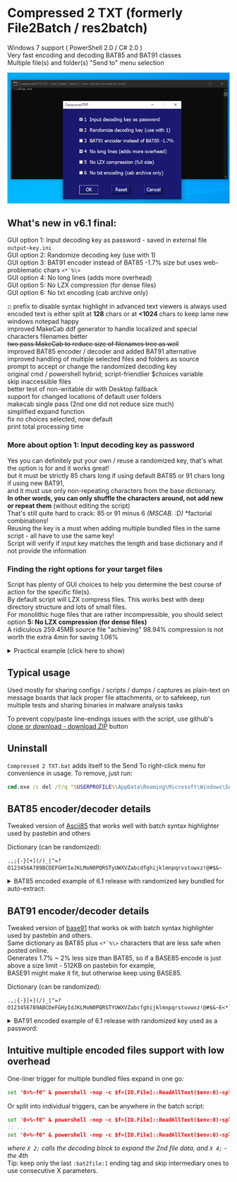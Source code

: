 # Compressed 2 TXT (formerly File2Batch / res2batch)  
Windows 7 support ( PowerShell 2.0 / C# 2.0 )  
Very fast encoding and decoding BAT85 and BAT91 classes  
Multiple file(s) and folder(s) "Send to" menu selection  

![preview](preview.png)

## What's new in v6.1 final:  
GUI option 1: Input decoding key as password - saved in external file `output~key.ini`  
GUI option 2: Randomize decoding key (use with 1)  
GUI option 3: BAT91 encoder instead of BAT85 -1.7% size but uses web-problematic chars ``<*`%\>``  
GUI option 4: No long lines (adds more overhead)  
GUI option 5: No LZX compression (for dense files)  
GUI option 6: No txt encoding (cab archive only)  

__::__ prefix to disable syntax highlight in advanced text viewers is always used  
encoded text is either split at __128__ chars or at __<1024__ chars to keep lame new windows notepad happy  
improved MakeCab ddf generator to handle localized and special characters filenames better  
~~two pass MakeCab to reduce size of filenames tree as well~~  
improved BAT85 encoder / decoder and added BAT91 alternative   
improved handling of multiple selected files and folders as source  
prompt to accept or change the randomized decoding key  
original cmd / powershell hybrid; script-friendlier $choices variable  
skip inaccessible files  
better test of non-writable dir with Desktop fallback  
support for changed locations of default user folders  
makecab single pass (2nd one did not reduce size much)  
simplified expand function  
fix no choices selected, now default  
print total processing time  

### More about option 1: Input decoding key as password  
Yes you can definitely put your own / reuse a randomized key, that's what the option is for and it works great!  
but it must be strictly 85 chars long if using default BAT85 or 91 chars long if using new BAT91,  
and it must use only non-repeating characters from the base dictionary.  
__In other words, you can only shuffle the characters around, not add new or repeat them__ (without editing the script)  
That's still quite hard to crack: 85 or 91 minus 6 _(MSCAB. :D)_ \*factorial combinations!  
Reusing the key is a must when adding multiple bundled files in the same script - all have to use the same key!  
Script will verify if input key matches the length and base dictionary and if not provide the information  

### Finding the right options for your target files  
Script has plenty of GUI choices to help you determine the best course of action for the specific file(s).  
By default script will LZX compress files. This works best with deep directory structure and lots of small files.  
For monolithic huge files that are rather incompressible, you should select option __5: No LZX compression (for dense files)__  
A ridiculous 259.45MB source file "achieving" 98.94% compression is not worth the extra 4min for saving 1.06%  
<details>
  <summary>Practical example (click here to show)</summary>
  
Let's say we want something pointless as encoding a huge boot.wim from a mounted iso:   
Already know it's incompressible so we can save time, directly selecting option __5: No LZX compression (for dense files)__  

but just to confirm it, run with just the option __6: No text encoder (cab archive only)__  
```
F:\sources\boot.wim
cabonly

Cabinet Maker - Lossless Data Compression Tool

272,062,257 bytes in 1 files
Total files:              1
Bytes before:   272,062,257
Bytes after:    269,188,732
After/Before:            98.94% compression
Time:                   278.01 seconds ( 0 hr  4 min 38.01 sec)
Throughput:             955.66 Kb/second
```
_not very compressible 256.78MB, and took almost 5 mins_  

let's see how long it takes after also adding option __5: No LZX compression (for dense files)__  
```
F:\sources\boot.wim
nocompress,cabonly

Cabinet Maker - Lossless Data Compression Tool

272,062,257 bytes in 1 files
Total files:              1
Bytes before:   272,062,257
Bytes after:    272,062,257
After/Before:           100.00% compression
Time:                    36.97 seconds ( 0 hr  0 min 36.97 sec)
Throughput:            7187.11 Kb/second
```
_259.52MB, and took just 37 seconds, so it makes much more sense to encode with option 5_  

let's do the actual text encoding with option __5: No LZX compression__   
```
F:\sources\boot.wim
nolonglines,nocompress

Cabinet Maker - Lossless Data Compression Tool

272,062,257 bytes in 1 files
Total files:              1
Bytes before:   272,062,257
Bytes after:    272,062,257
After/Before:           100.00% compression
Time:                    40.91 seconds ( 0 hr  0 min 40.91 sec)
Throughput:            6494.56 Kb/second

BAT85 encoding C:\Users\z\Desktop\boot.wim~.bat ...
7.8508956 seconds
```
_334.78MB in ~50s. As expected. For such large files is not worth saving 1-2MB for the cost of extra 4mins_  

Large files also benefit greatly from __*not using*__ choice __4: No long lines (more overhead)__  
```
F:\sources\boot.wim
nocompress

Cabinet Maker - Lossless Data Compression Tool

272,062,257 bytes in 1 files
Total files:              1
Bytes before:   272,062,257
Bytes after:    272,062,257
After/Before:           100.00% compression
Time:                    40.75 seconds ( 0 hr  0 min 40.75 sec)
Throughput:            6519.90 Kb/second

BAT85 encoding C:\Users\z\Desktop\boot.wim~.bat ...
7.8476116 seconds
```
_325.68MB. When I say more overhead with No long lines - I mean it._  
_Just unselecting choice 4 you save more than LZX compress, without the extra 4min time (for this file)!_  

How about using choice __3: BAT91 encoder instead of BAT85__  
```
F:\sources\boot.wim
bat91,nocompress

Cabinet Maker - Lossless Data Compression Tool

272,062,257 bytes in 1 files
Total files:              1
Bytes before:   272,062,257
Bytes after:    272,062,257
After/Before:           100.00% compression
Time:                    36.39 seconds ( 0 hr  0 min 36.39 sec)
Throughput:            7300.26 Kb/second

BAT91 encoding C:\Users\z\Desktop\boot.wim~.bat ...
7.6984016 seconds
```
_320.33MB. BAM! The most efficient text encoder using just built-in tools in Windows 7+_
</details>

## Typical usage  
Used mostly for sharing configs / scripts / dumps / captures as plain-text on message boards that lack proper file attachments, or to safekeep, run multiple tests and sharing binaries in malware analysis tasks  

To prevent copy/paste line-endings issues with the script, use github's [clone or download - download ZIP](https://github.com/AveYo/Compressed2TXT/archive/master.zip) button  

## Uninstall  
`Compressed 2 TXT.bat` adds itself to the Send To right-click menu for convenience in usage. To remove, just run:  
```bat
cmd.exe /c del /f/q "%USERPROFILE%\AppData\Roaming\Microsoft\Windows\SendTo\Compressed 2 TXT.bat"  
```
## BAT85 encoder/decoder details  
Tweaked version of [Ascii85](https://en.wikipedia.org/wiki/Ascii85) that works well with batch syntax highlighter used by pastebin and others  

Dictionary (can be randomized):  
```
.,;{-}[+](/)_|^=?O123456A789BCDEFGHYIeJKLMoN0PQRSTyUWXVZabcdfghijklmnpqrvstuwxz!@#$&~
```
<details>
  <summary>BAT85 encoded example of 6.1 release with randomized key bundled for auto-extract:</summary>

```bat
@echo off & color 07 & chcp 65001 >nul
set "0=%~f0" & powershell -nop -c $f=[IO.File]::ReadAllText($env:0)-split':bat2file\:.*';iex($f[1]); X 1
@pause & exit/b

:bat2file: Compressed2TXT v6.1
$k='efNVd3#S0[R6^T_HlpmA8Xz&D=n|7E5OiI@4PW{}1bQjGC?;rw~.F-q)!+Mvct,YkBxy2Kh9oga$s/LuZJ]U('; Add-Type -Ty @'
using System.IO; public class BAT85 {public static void Dec (ref string[] f, int x, string fo, string key) { unchecked {
byte[] b85=new byte[256];long n=0;int p=0,q=0,c=255,z=f[x].Length; while (c>0) b85[c--]=85; while (c<85) b85[key[c]]=(byte)c++;
int[] p85={52200625,614125,7225,85,1}; using (FileStream o=new FileStream(fo,FileMode.Create)) { for (int i=0;i != z;i++) {
c=b85[f[x][i]]; if (c==85) continue; n += c * p85[p++]; if (p==5) {p=0; q=4; while (q > 0) {q--; o.WriteByte((byte)(n>>8*q));}
n=0;}} if (p>0) {for (int i=0;i<5-p;i++) {n += 84 * p85[p+i];} q=4; while (q > p-1) {q--;o.WriteByte((byte)(n>>8*q));} } } }}}
'@; cd -lit (Split-Path $env:0); function X([int]$x=1) {[BAT85]::Dec([ref]$f,$x+1,$x,$k); expand -R $x -F:* .; del $x -force}

:bat2file:[ Compressed 2 TXT_bat
::DoW4QeeeeeYE3Oreeeee_^N!Geeeeee]3P3e||[f$osWonNhwJe||m=?N1d7eeeeeeedz5rRiS|X+XhvPBH|8iw$L7RIp}I_/_zpe&UC[=Gtx6py=K,C|Dkk{rz,liAi|~eR3+w_BY&Mp5?wTqFYb,X@S71&bBUI~9/jmd[-p$|5B_))uiV(&=F!=yK7/D0wSS+e8lWk6c[C[L7z!Yzx!9Qbd$+}eM-gtONCfC9V-kRPb=_Q2W$;de^CVs{5sCCqm^NDTiM68EErm|65vz_;(oqAE?v9Hir[FpQRcO~3Fa4T]z$38IP_N7efIGj8!gYp&C6|y4/p70)SsieR{G,#.quS[.!jkwK4a$HZ[?NpFcg,c&-S}Zw(rGtf3BzwWkS-up3wJBO;@08qrfTwRC1I[=Aw@p5_r~#[XxbiqQC!U}^efIeP5|[-R_WUeAzQFe?RUbN-v2!tsTC@&y}}S^HEFzTyWB,@;dl6Dd0Jw;=#T9@_n5Nr]lL07}4vqKrhP[C0t[]q.e[0nvMzLqtuc.e|@);6w$8wlqoCh&Jm/M_mfJqkEfV#q()9el]/.|_bvxiAyD[PO[8z8B#5X!VkftJBEjG|;{kJS$8N)K-Sf7O,-BU,!ni26&hE)+)gX8w8!-xxY1^1}i5FC.RFHs{8+K1CoNyb1ovZDdY5y)2c)9QUTWo7u}a&!JR3{/k~|7)f{Y12@x)yuui,RTMA[i?k]dL96QrlRr2e+i,SuG=33xVF6k95+}^Wpf+Dq[2[TL{VjGOoBx-4&A72B+6sP6i?+Si(VWWFIqndcbjL~1MgavkI/kdQRZef.I1ZgjeL}?jW0c,~Aa5QgiM2M}l[78!JX]3hAM1Ps$/n3Q)ETB2r2VB&^Yljf.3OK=sk6Mm.k@M7diOaB{=,-kIFx)|B2/e]z!u4/povuH{=+@OMc@PS@uNIDw!k8O|DF{&&u7mM^|cR{I02@XJV01BruU4t8fb8W/Pc!NzBXDo+G/8vs-RCxHOkq{@t5F;xu7uQ$&s
::~hP)egsB?k$w{Mci{j)/}RPn.m51$?3V4mcEHQ]=VWW]!?{[-#$@Dx}-Mp}mqV$d21J9~Bn5&M-)dG5~qZfa5.6hQML/]s/BP;KaoCxO$u93}Iu2.zipnrx?7g&bM^d0yg;FeE/QbAVE6#cDJi;UfA.#f_2qX;[-)@4Hs4)u,KMOTHPG[H$PQKI~^!=Fjk7{O@{@|y#aJ_&3jeoGPYjxB3Pd$cGcR=P$(84t-fCvqz47o6N3Cews63DRGyGUm5om}bHpOC]#v,v}UMvm.Q/L?Li{r|s3m0;5)#Vt]DN-4^aGqil61lWIO^+MoBC+R=?W!UGKhxwg,6#[hed6!S@=57tm9_G!?dG,mPfk;Q]fzp&uREH9b+g)EYeJCUQ7f)Q,gi^4CGTK]P^~sAhDrKl}7.AOs7?GQ-LF{)hm)0g,Rj+89jH;Ui?$D6W}=K3He[yBwB~@TB)jfX6m^!QEpr83BPlVChFoW4w)9w8xGd0on7b&0WzjUEjmYt3epvz$G]&6XQRX1UjUW&b8NqeecQez9P;tPz53&@DgQa!-uW~E7|7im{kHF/F7l,7rK6[,KacTUNHcToWJC+;r6a.{I$Wi|m77/k(wCII8h(6y)7]n1A+pieJZV/GE!b8AM-Glhl)[6QenDpR#@hgG^[AT/ltA?aW}-o.-f02=iv#E^z{t2D~1kDbc,CH6C2YP_oGML$shb[s!0i_]yVnlBIuh!)n-K.8FsMlF{tGQG(tRAo(odw^Ytb5wsahW.9E8gnVoqD)=k8MXhKcpldFs9B$V^p6pbD13kM#7eB~$WTVO+R?_+[CKiB|3}aUA=PlEYLa$nh/iFFSw3[mgnC[N.R~Kj$o3p(168&/ez,#,sP~GOQ9UIrkWRJiA)vL.#Xa!hwp0C^?i.S!$hh}d-T.X67_(zQB}@oHIp_mv{QMxn-1q9|?J+w2|nBOx-~Wjhq0{nZlJHngdXM|?JfHr3?6In;1ZFGVS5T$v_}=.+bC|[@Z|yT/X){k@qZg^1ZAaB4.
::$T0qS@6YCr=!dz7A2#;dW5m19}&afhBp/AfcS~}|5.=F$TWnSJg{[S)-]!V!sLG.@1m9?6&Z,8l{zof)3{YfmX~2]1HNr|LpMR/L5O?N&V|nj-d5&A0ZSMQ&Fa3}n7u0|7s~#JSBlirAx8~raB@)!nLmJ,Kgzo#O=J.GA)FEL5fpLurCaSW68wgyW};p]M}xC9Jp#[L2|B${^zh{==?=TEc{0O|$EPj#$9XLkVR|A21WoeS@qQtQ^;D]ml,H]}60XVuY@ld~;uyySzpUm!NfmH3G)eXKQH&0UXEJ){0Rw#]W6OZ0Hs$YBe7;QC0m/8v#_]DJ(f6iiOyr,|Zsy8OrrbHfjDJD#.G~$&FO/L~v)FB1XHL0]/[5Q8JNw7lY=}U+IY~n0iRLmRT|/N.v!dHgH,1={(VLqU$Ng0GG[sj[PKjT{D}UeCugfgA3gBse5$+M7mc_$.jQ{+ptVef~DDG{D.-fxnNeO)#?6!oqFGT0wso&Ke$cJL2-9Mg60x;|!N5$JtowC+HqCDct+jPUN+WJA+lqnI9Vxd)+,{~=J=sJ[_cDz/{H#20Z+MSTjq0sbcCi@mH9;d!8+)u7OQyvbyJEyf9IB(Pihpu!1Wo-To)/o5V!/Y9Q;4k}#wbkP}{0kKq#6dL+?hIy.[WXKxogi[HhGd9O-pC|@AY(7.;aDLcl4Uwald|_z+2QSR9EH#V0c6hqwV/,)9}QnqD}vD)5Q(OYc2UA36uZ}X!||cS&sDYb6pl1+P7U5B5XIYR0y#l~8w}I!Do4Y/I2HP|4@O+6{YZlIU;j/1(ZsJ29XH3uHY9c./t#4mwS7xT1?U!nh-mnXAJZiueKaTd-~Y16eDj+h[a/7wX!^X}baBFd|$V3KL]^orXITdA6cR,Wim4tDM)z!UvTdd(c{+}={c?82/6XTP#}f;[jF1+cu$=s#J?{zUwOYlesgrbY4pbs0^t^TFi4lPV}m3).LT]!l/q+KLH9WG(zD$8K0@)Lh()N)1nA2Ob|1RKY)M{h&H=jm&^
::^Jm$gNx,gNayZnYp@Ec&l}2L}V2WvFbLX.}J3o}++|_B&)#ET~VlDL9TajuPO.U!fGQ#X/)]ACv?Nh3GHy}wwKWH8,gH_c9!Ba{TWPgZeDT7l9;JIkz_B2/oi,=58s1lBxVKDYW2Mb-SpF^pkB(wi;oh]]o{U;ry?I;khIP@[-B+xUq0SvZ.Q,MXj^i3W=Ee(4qW9?$SjRL^a6RzDf}u6yJjk;IeBa[eVW6HHTM8T^UHkHwUe&er#qTKYnB2MB@qd_rk-a~[XCpHr5VbAgV^fH?dW(owFt.kVtO}emeF$;uh-,$l^RW)YblC,gOld-F(S7N_H4_$DQ.1!NF4vI]}[IE=V,vG^QVWoEN8)kgI!/T5YlT&a]bZ91|),UIPPT|/ntRizL,(~dTcJuuwGT~fD1DhLXTw6$g~2pHORy(x-OVNAvR7Vcg6|T7u?!4yx&b{36_6_LM0kfP,kEm-1QgS9?EIqzNBJo]t0YbF{b7u|EuOeDCgJ&[Rkxo6Sp0Dr1lTgbCCur0RNe8LC;Hwh5slv3$lk!fnPRFdDZ~NeY;b@_DdyS+_?-w1sJ7,pY@A0pb!+)XHmvsGFKg-I+~f(aHdns,^iag7a7O9#)bTOX~2]D]Ih]s~erJ2I5m$~8ml6Sy!c)o7-EI1[p.evIikpI9^sfsQ3p2PZAFZf$mM@DFe?-2HRjPS0cgB!+w8T3z$tV]poDz02JYhMT]e}lxvFdvcsB3OD!_3Y}=1ola4Nz-O8WL1;rubBP4b2LLfzavhRwXqw]$gb;~,+fbIHRy3WC~pLyK5c5cu;3B{Bd[JS[;{=Z$!.L1R6=q,m.,#-/!(o&dX1(]Ylh?}9OUMlSLSkCG;&EgpR)$lKOjxg6[w@|w6Gv|k2QQE;FfDBtis9!d@g5Pzx^g&WVwMTW.tVQ#swFMZ|o#z}442pw^Q_[m+-}uuVvwm,3jTQ|/x]=tmJlTZGiSBQr29g/|NK~.j!Pg@$=ndDgL06GSj14N3eJF,UxZKO0xK^AmaoX19RZ&
::J=B|XLqg-F~v_=UX{(&7Q9BP,jYytD_)tvvn4o)]y(Z]P3(Kc|P6TZO3q_0)2ZaG$FA3p]I],~dyHonL3fC[Xttcvub1j2#NONg0FTQCXTNzx[$rQ!IO$~+&2]v?w?7}/]s-~g-bep||+#k,2O0;~wO,#F^3htB(kkrm]l&M9kfv9nOipi]+CmMsfwJf[^4f{bep!PZ}fWYCL-r}z.fmHSP|YdGK0n^;j!fxcgE1z}lCp[y!91,BYIpYdiEoH$,-Exk@b9qKXmoGQ|kk07aAe7(ycO@fBFo0yeQBaWs{1V6VaYb+oq1,YAO{|{rG87=dYicP25|OGI)qeet.+T[ch]RYanT3S00fL}vjGGbn1,YkSqQ[w;Qy@Gm0ZQgZ[KkIy?kKc,}$)4sp@,pGXg,hLXqAuDq]uhRn!&]$]ep0&rVwm;WnUx9XK!/2i@au5aVOMmVMP1ADL!^}85{LAk^kD{=Nh9c/lm&{VH[$XX55h@0JL._mI7Lg?n=EzQ_Wy-W~&hBZJ.@yNQ1]@FGfLS/aHXFvbX77lF]lX3dUF90b[7bx.EX~BCE=Rew(Kk&JwqjBZVUot?2bHBTIKnqjW~C8Y]/da2^]E-#o@B@Ww]s|b0x&,ZZmUNq2eJbE1Q!i;7?$pbz[$Hp$04_ddz&[alR$Tzs.v,OOZKlQ!J7~t[-APE~@!$Wo&bNCOL^F(^nBCba3w]&Q2!uAj[i.QuM7gl2Q{vr5n|~R5D&NSa0@omY_mn.1p6=6;;6[NVo02pZPCKVOZqHHMkm46R|0iBLB==iaN8h?@pWeVnU#w/$p/dBkS^[y)XPOu#r.$65qNLV2^Cm9?EMbwJ~6ibWYLdo[(pEbWbtbS/XbK$}+9^K[Y3,PZe#kxwjd1p$4Fow2Fy/vEJ5td|a8vpD84C^7iQ,G;#zP?~,YH97jv|qa-HfHozeA[^3Y;efhf&!tj.V($MXuDXm1Kl2_uz,v;@!#yng&(]Q4OL^x{+}_)q4qAFD0G7D6YeAqPzOY+&x{iU[
::dzi?ianXw4=H9cl,vY}y8byX~TcW#38YEk8z|a7c3VHQ[8#_SdHNE#eI159?kcm{|oomwm;$lH-~6-oC1o8P#f,520O/fm,WjQ;5qkDUcojU(HDyu|azncn2RLnvz~IRTN,/O1XVZz+h_T?}cso+AkSJ_Dbkdm.kXA-;O)Ek+t?hX|g.xtUpfe0a5szT(m,qi{~RZ5Y22ATEyocd[odEPvPH|kBX6adS|l@r~SEWX{z4a3/r,|2bLbOgoK;rH).WT-]G;?]OH&AIXeZJ.aSJ4,)Ip(u2,B6wdzQV6{/|ZrB806[8G_Ot!O7=iOPz+|0X7e1p{Xl2LQ)GgVh1#nZZGW/.&mH,QhP2UyYw}Gak$Da,Asj~on~o=g^r+-3C75unx1b1I_ziF&QwvS^Y3z/?pfc7-GGk~eE^!JLil/_l)&k9XZAKBmj2U-W;c{zHmq+x]IzWb@ULMIT&yjYp9Yuo(3Ymi0oRuykKjY.]UL9M_+XZ_[ID)kLd=[n}kD^(6_5M$#Q;^O3u;;P;lNr[QrHYvP/}Td,T-f]G|kQ5RjY}Yz[2X|YUSf{1Y_yd4lYg3]zwEmZx?|YE6V1w.FO_j;F@U_^no_?ukI29qMPk1Ar|^A=UL5c44xj!=?FV[wCMr~Cr@~8wJ&-TbzC$Z1-I6NsN=8RUylK+k7,.DLEghEf-fOuTh,!N^,BI{g75f}Xa#,L=kOP_)5Z{Z@Lhiy/NM_3dLo)z3_Zeye{bW3[$W}G]-&vG_&VDuoO.yw2?e/roA~y!3/aB37)NX[X1bLE,Vb=WTK!toOZIpOo4XWZw.B0UN~2[~y4{Uek=w?P1XF!;FTLFF@6&H;1Ya~2Q2ElZ1g7[hAg$3NnHw@{rYNDzOs1McbGf|1#qJ0qC@Ya#CFMf}(AJm4^op8@(FT];q}xmR;(ZgEXu4jwTy~sPhe8/#-s7,}WBQq(MavrZ7C9-L^k1z.0ek~l2^1+!5H#=uhA9JjM#M.YwDL4i$bXTyd;-w&5mDVv#^v^.OjR69O4
::6CunH$X00!r/3#l.5}aTJ?V)rk,bT]|jT2)[-yrOJKB@fTz[o5ff|0tHp;l]DscK[ukx)?8UzKT~uF9LyV1TcD7H_,C,]iv{7G#uPqm,hNOXbBe9;f;1IadUn|(6aC}RA=_OrT1/OYz$g11.60M)_f~EHN8/!mJ6d{Gky5?#.RK(7j?I,})7lK33L^)fFj|kQiqGkuujCsJ[Et8;#{X{N-WZc8s.^?+JXApf!t[/uBXmy37E+uzwUqGB~k81{7fkj[LKhu=PCAQ$Nc0pGH1)r;xP|DfcjsSYPpC~Tsvo1/d#4F~@MK!6Y99^40QA3R+UQD1PNpZ4u30=rwz?f^HwVUt-HlZ@F#joF@pCg/TRT@_icXGn6l8EdLkjVZHeP!mngrUKqY;ifF&DtUTq=T7E!~_]?@WMuS6gwZqLe[yF($,#_;Aw&6JM7qGeYa7Fj~[FY@JC&)w+8sUHpGo}z02GT8q,rVRsuqOhclKeLhNsf/QmUk6L)m(m~H1j14P0F|w-=,quQefg1qzx6a1_r$$BZSL&enFhdLz+4wCSUL+9|I66Ao$n0N,~P11@wlrQ^sVVi}npAGKmz6HB@J?Iv=s=L|hvLRr,~&51}kBg_lu?oG&h-7RU$,N7(7[0/5ETQH~LS2?o(0&&$V~FH4vQ8h$IEH!]-H9tTKgflAnZ$fKPpH|9j1y7P=xr$akDgy=3}b/!6;Wd|n7}+ga@voR4av995/Pue9aJ-Tm#CzPsc2PpmJ8d6P_)8!lQN[2V0~e?7u.R/Lk;,?b8T4tk)~D{7AIFYmmT=#(rdZ7}}pB3WJU.[B{RElVTNYl;gwL1G#_G]0rMqsp@-nAa@uT6fY@1UH0k#Uarik3ro?WgT83Yy3Ia6{c=c
:bat2file:]
```
</details>

## BAT91 encoder/decoder details  
Tweaked version of [base91](http://base91.sourceforge.net) that works ok with batch syntax highlighter used by pastebin and others.  
Same dictionary as BAT85 plus ``<*`%\>`` characters that are less safe when posted online.  
Generates 1.7% ~ 2% less size than BAT85, so if a BASE85 encode is just above a size limit - 512KB on pastebin for example,  
BASE91 might make it fit, but otherwise keep using BASE85.  

Dictionary (can be randomized):  
```
.,;{-}[+](/)_|^=?O123456789ABCDeFGHyIdJKLMoN0PQRSTYUWXVZabcfghijklmnpqrstuvwxz!@#$&~E<*`%\>
```
<details>
  <summary>BAT91 encoded example of 6.1 release with randomized key used as a password:</summary>

```bat
@echo off & color 07 & chcp 65001 >nul
set "0=%~f0" & powershell -nop -c $f=[IO.File]::ReadAllText($env:0)-split':bat2file\:.*';iex($f[1]); X 1
@pause & exit/b

:bat2file: Compressed2TXT v6.1
$b='Microsoft.VisualBasic';Add-Type -As $b;$k=iex "[$b.Interaction]::InputBox('Key',91)";if($k.Length-ne91){exit}Add-Type -Ty @'
using System.IO; public class BAT91 {public static void Dec (ref string[] f, int x, string fo, string key) { unchecked {
byte[] b91=new byte[256]; int n=0,c=255,v=91,q=0,z=f[x].Length; while (c>0) b91[c--]=91; while(c<91) b91[key[c]]=(byte)c++;
using (FileStream o=new FileStream(fo,FileMode.Create)) { for (int i=0; i != z; i++) { c=b91[ f[x][i] ]; if (c == 91) continue;
if (v == 91) {v = c;} else {v += c * 91; q |= v << n; if ((v & 8191) > 88) {n += 13;} else {n += 14;} v = 91;
do {o.WriteByte((byte)q); q >>= 8; n -= 8;} while (n>7);} } if (v != 91) o.WriteByte((byte)(q | v << n)); } }}}
'@; cd -lit (Split-Path $env:0); function X([int]$x=1) {[BAT91]::Dec([ref]$f,$x+1,$x,$k); expand -R $x -F:* .; del $x -force}

:bat2file:[ Compressed 2 TXT_bat
::gSuP2(((q{<z((((((kc((((((((}bE(I(((G&0Y((tf((yGDe-z[hG(((((((((g,6.LYj@m#DJRN#^R-5Gyn%<7q$xWs)b8_?YGz?%BrfEI(|J.Y)iG(dj|xJY((bc8Rok$1>/3`$tRWD008[gw[b@/fKl-i|2=!w#t?g.]K>,3gGZ9M,.((TpuR[(q{<lZ`S5opZdY<q5nd.sd1hG|G7?_9(E~x(_(~)=#f_<,y#E<?$auA(eRs&&*#xhz\[G~!t>,c^tbE8c_BOVGsr%>6azBCfVDTY?!S,uxCqbAF((F(<p254C3{C$$;+vP65;3c5;PY{x,Y7{@^mna&*u#OG|72Pp_k1;x<LmHH{X)}UikxU>7NWa!e1.)s/0xshbG>d3!MY)]XSg_SI[8H?punA`-`Nt2q<)xc<x6<6f8.eD8G!3Zqb|f?(??s[2ScBXFVR]6-!6YLPzOZ3A_&}`*t^..21t+[ao4IX+bmZEwk?k!e)0.I{3$pj>Sd!8m,@W.<_XvA((6)R[N>}JP-hF@XIfI-7gnwf)4sW34pxo;BV,Dw(+m]r,}yZe3)d\<CEi(@BOx-)>k{7i$lnRf*Z-@FnJ6zDJ>yKVIT.X.T^\VaHUx&xkY.9C2Ky-uG7;,nS7-jX\InJjnNyWmxp>\?E)4cGARV+}@+HY4{,=[yW4KN=q7u]]8SEmNp@-|N%.7OjoQ=H}w*o0hA5az$pBWc]A(`!a#V20@95`};`F)a9FgBIkdz\jU=M6dH5#.E6F1!z$|fFn8<Rf{4vGF/V4+@4%<#]nXy%HeL__aP#tacFc9}DICsWO&B@aMRH}[;*J7{s(mG8^eE2O=rV+kpsAa0$wl^Z/[x.l=6|zhe>y0?8H-C~v.]Ea,#LsdgAc\xG^h|T_XE~<f}8#jZm$h6DHC;JEmS6d_=_iXQ2c=1;lGt[(rsEu_!g~!_Song\^Okk1c]Z.z%*`9FpV#!<wd3Q5l]=*yR9h9T$z!_6h&v./LT\}bCk{HURd9p_1dDmE
::SoB83@ky5L&6O;|m>dA{kQpj~]SgR7oDZ\6JcfS,j@yHg\(Vr(MwfclLbcMv%{\!Q`!.ouD|M>qO7LSNVE^/.hI1CMw36QV_Ac4cJe#vap[7vRQ`[*B3D&+[EmjVE@{F+24,B*_J8BC=i^){2-6F~bvqAN!TLJV,1y]XrP{pssJ/HY+i.Ln#70Q6%`-].5LIGi6MA,.\($?qzP+r(g3s%;\q8V^fy0IFgT<JBmplnO!V`/b)0DNObnzWl4dnj<nk2tLF(VB&T;+Y<\uukKuA}wY5`D#ed&qX<3r`g5,$)%-U^&udT&iXE7UT+ru6M&>BjF_zi2=-g9.f-q+H~N4d4ce7ffOI\}od9|WdS$y||`5?v52vn@-HM@XfX{g1[Yy&Uh44{8*aR7IsO{(7ufJIfRPh]YU@t>&sP~>_h0Dw9h*3>Hrg<aPxW,1K^2\R;>M8ybx0.f2{VD3P!ety=*OOa&UxV.)+V5xNJNIR_f0SVTlQl4m,hb(Jkc-(<_LI>nS46|avx?VL9<waK#W+^t3.o%Nd,U;vm}miTuDIV%RuGZ3EI.l,CY0S^PbgvveuZr%CBtK-q\fNgm#a.NigWDn]}E>t6I\;)chQyn[OIF?6&lC=exhzJB5$s!v3wr(Xyp#M{mp3fk!\Jev/tFX%bH6LE;4yfJ/ODc?wqvd{rEv^U$/wX71#w^zOM0H*?/A~Yp~XTz1$X]}+,11QZ}<m8#F&r,mR,l~m06y}4fo.hF%nZH[\M`cScqi*k<!*lcI9ZlZV4FITVQGakAld]MMXnMpsdnzr^6/_lvXeiNB85>nqKj2C?Jy0t{v[Ok,=h,^qV)8ovhcQg[DSMLW$?%E@|?>+]oQ{ZE[6#a;-ls`toXn.s<7[Lh*vU)Q~wy?~\jbEgi#l7y7MOS=Sf>Iwb5xv8yt<>jQRO_8@4##]UIn^w`#O|3r3XyyRP_]p=[zykA.h6y|U>k>a6~<_8-9>dT9M|\3U!{LUw^X{c)tI,^Lm47B~6UG0r=mi?n?qDk^l
::ex&t5td]K~tQLoMl|U\9\=7dRk;-27?`NKYuq~Z5qieFmppl=NM@BoISbz}46=w&^p$1z#/q?GFM6&w$>{FpLFBKFU`y~xuh.n=d=2OHufo*NC3O^_,u4/M<1~4<5n&jw|-@|0.^.Gt.?c%uNLtInv}RWyV?9vW3C3f[w{HJ`xywLlPaJ9)tk]aIY*O(9Y6HJxL0<\gC&6&F#.U&Y<>&4TR6,yp9^M>tgT!5em?;TDxMx3C461M+KwxnO%TYsUVWo,`s[H9;Emu!v<u7>d]-N[C%)G{>.Ri=v@(WVuM4_!!i_t3pu{-Lu|kiUTmI2pA|))hNs)1P]?knY\|\ZPIhTQ$wk@1FS;%ORp~Nwp/bdm-.YA,D9jL9=@O;Y;x~`z=bsB5+!LplS=ex/Gak%+19<l11{jd>5dkXv1-B3Wk$LhM4n&@[4P~XAd>niTz+Bg1QHUp5\_Nu4oc%5%Y~eroc.jQAKT]#w7^?yIFb$AhqjM7R\Key#L5`C)#=i5nm`XFi6TvyB}5EMZ#e|od~96qK8;TM_OR!zEZ,B*!Oqzm;W>;M{Co<@@3ZiQ|/~UYi*=*H^fV$9&dY@o2@Dm(t*^mr)f{I}Q8,/[i\Z^ntxX)}y`yN<3uW4dqD0hg3OwP59@y}Wac.3w#z,.Ol0bEY9n^cwiKg-_odi>PA10J1)jHD6EJjGc,,o}UV*7/W$PR}UL`Vxg3Ag47qg[X/Kwt0.KldS`KEcSJ#}yf9*QMCS!j!7RUjkpt*N5&FIL6v8^W%#Q]aohmUY\+>qB-uxDl^Ft*}-iv\l>dsHNsBH`^k!#vqS<0}s=J,1Zt7wQ#l4xtaa|5=^{K(x%Qi}BD6T#./iXqLG!+/$Cd1r]qocsgq[f2#Usr)v5Dg~AZ*O$84es@Sad,6IvvNT5/x(sB5*v%$ycOcr[MQ]*RvaFt^%^p3=^&cy.uHBr@4Q9Jb+wU+?b(<m<Lx!gO!+&vLYBn_]@uDV~^d-PkI(A#k]YA/Y>*]N}+-wk#mo^ohKf-]R!Dw
::Hb>~v/~cu0>,]On`ckgdXgo-,1nD`s%e|nGsr+!.Tf/+p3pmRLrUE_z-i%Z\Na%~hz}a\V/=z_J]qk~RA;z;N!*!0[#?1$S}u\vQSpZf?w8?pgxS8-WNY~%%Hsjr5{sG+U]%>wL~{h3i.j#J4XC6dCHRL/#M=Bd/|VTP-/r4T`TN_Uf-+P([KKu2%<R1(2[su-\.e,\O2TEQc`w~<T4yPbO`JgVI</@}Jn&V<@%hds(={+RgXGIn-Wb+5F6p*rG]@S]f+ZPhi0%k3]mLCWMBk2P`~j15^q~_v&J{;GpXYeWs3+v-]CnbX5IrnRf*$(.=@Q+EnDrp$&%m##cC~VG5oY]#VU}<*]fZt*fp&p6W@Afp>g>jU8So90gTs[PFov`z62g6EW&~Nd66gwZW=E9#P_8-XjdJC\S^(U`@g|DG$hH_brBCT3jF1t}sR*wW{Xb\CPptWO3FI/z.|]6}JI-+h7a2G/o_`I}?m1c;/tA\q~860Kt8Q6w3Yz!We5($_f8%Zbx[HTm/Sxf*o[k,aJQ*l-s7|ql~Ss=f;l.Py#wv2X-3&Ai6{4oVKDv/anTafD!Q%+n*n~ZC-o2WiVVSv}t,^K=2vYN[Cl<SK_cnbtIxl+bld$eCq+X8A}dd3EymR~~hYP=r1G-b[Q9{CrbszX0/8<*Xa@mZ.{p6>FQ&ra0m\_+<Pq]HF<2C{ER5r$n;8/xYCrb!A0]9^Go}HmWO!K]rKfSJv&hNwch8WC,OoO6O(8(bpA%)4chF)3mMh+A+cqT4cB6S/sEDcX{?3xc;o#~8[l?HG@fq+8Z)p@z/L80N4$Y[PK0_*.5~UI=/U4Km\FcjJ>u^&4S3tdA.puXI%OZ7=/4>p{47X+ATaH?zE+sWrTB}_dm_]W2[@B](dulXKswi&torW6Z~A2$X3f~@&?T?g7]Sv{d+~egb&*Y]a)N5/]7b(`}ZpOqV9!AOkt,epxp2oV}]C$Lj}TL,#8M)RTuA+Z9VgU^?{-!$t#u75fMR7/rB0<6;($$Sh!0d
::krNpIrv]+CeQRa~Y4jpPf!GJ9qA-0E?)$jiO-|Oy#Jt`#}50|Y=zD2HhL\+Wr-~;OBOC5&Tx]xy6MC|`I~(L,1=@+2Y=\q%S0G+~UxW*6~D7I$$)v+4W//\\I\E`x{P0/!Y/SnrrUXW&Ik)FV/`YMJrm2KL}KM([M%x0QF[W>>cVd#)WJ>6Z`VHbZdy4/<B]?d(yJuJ-`@`R>#P[F]84ze;+Ca%Z;XS`TFL.skj$$QO0mA\Ric459n%nVf\ywY/s[y_|4Io1H_n=;9dx<e{H{#5<>MbGc%%P,^pAK#R}<OeZQ+=w0*l{kXi#|b+!eD+!?V6J7@U}GBlJ1iL,,x1QGV7\vVXR^&()dm04l=aVLyC}-hTk0w$eA[!.]D2Z#f7fID133SME(q4RT5rfD\-hb]uN.*(-`vjlpcIT|*D2y55D\/[wcQ.W-y*0DbZ*bg^#deM+q7hj=OnLO7NbYe%*56|FN]zAx0X]mF$|b@8,!Af/yhhicZ|E8tE_0P?>u[lzqqpQu]zYy[igtyW}/;&\Es6[2~TVq&F)>cuR^r.Xl>i_N7VleHyy[SP<v/tv<5WCi`x%A+QJg.Y~I~Rg]AeJMx*b)9?jR=+u1PGk7aKy8Al/AuC_$!,4`]DGi~}Dr%a+ee{#hSPI!T^G$)y0*#}qx8{g0>zP/8KfLU59KyQ}[})>4Ld;|}FyTSp.Cc5db4ZP.ZMG$|)w0-|gLr,s&9C]9hl7T%_z7[;2e,!gdYS](Niq=%K5,6>2{D{>,K`K&kHDwIk}%^e/)LDQLk?~fd.PT[!JBPcw;bNag{,bEnqkDdmBV\Gi]x|avjh$&}60J=rK8PAsq%vW~rM~p,6/jfBj3d$_(y?rY;aQM+^b-xqeC8Td%CSv}Kp8fbg~Aq.AD2Nmjt;UKJ1g,w5s?)V~Z{ZK9g0.wl,u?^;,I,SguR`l)*(W3D2&.=`hA0OT?`6MKnd9mu.rRY{\84L75U{Vo04Bu?hj)UO7)zY%-t68?9C^I_\Th6,3fnmal~Nz
::+JQ7G@*dNhgm}u>5s{@X6Id,DARxX=^Ki?*qc)~Ee#;,;Kl~AAh`TYZxF2eQ-Bw`vIppv<;XX0r\*[0S[2jjUN.M;Zn.<TXz#I^hLzMGKR0^cAABD\W9JX<J,e|!.`,h7CzFkY/kj2nCTJQoU2poU-Q_`8NJC=\CS/,C+dGZ4Ah>K,`u$)CMn<PI40TbZa23D-L&gEX*@OUMynTW|PDI)^/zc})A3qhoKV$CZY=h{?gVBu/u1}xL<>6GZ0qB`EV$s`xSua{\rB#e]k(D`4PJNT[$hUeB>{>a8EX-t%BXI^6WoYoMa*igi@6UOzYDck5~keKFJqL=q_qW8d*=3.pTNYn01ph<obZ{*[E~Q{$kT+{n_4Px5_3T%@zr)q0j$MkrH6=k#wf)^*F?s$4kX#KjP!<t\>fC;HC%0?wv/SK=f-b~Huq8(((*Z[nCQT+@g`OKB4}LGee&VK$~yq=9GoN|ntZ52~W-l~GPY)#F-z=h(zuurLM^yR9`D5M9*F\Q8cJeqe0zZ`alH;{[Qr~Kof1W0K$Q-IdRt.;#0?eGM)5)%o},TbRg*3jJu<`i[ANElRd}RJ]Hx99Xl1GBIW$J0O^!tlr&b_?@Dxlp\I7Su}LE>p%]OW+L2XnzaL0)NMP`M{$t{K(>Dcd{x{Y\iC1+>xckvOAU-Wg{#7Lkru=azYcJ~g>ZJF(~{1Fk!d%b}j#k`pqtV@)a(e&dJ`H!6?dr.)okHX@_ohT`viN8}#fd_}B^b{bO^CvOrQt;40rGvGGd*+>SDZ]MpiG/V%%nvw;44TxLvK4EfqN#9}?u|H0!%d{HmU`-bwO^Fnl{*hO|hbDVmNE}Eux2Qjj6vxZY$E$fLk}8wfOh+TjZ}[%kgr4-=_-Jzh/}<eQr\`52n!fLEyE0%T7;1E)xp~vZ.AN36&WbQ<IT|C4>pMpMZV93C#pRu8{SiwI%L\jb|?*8fN?J%V~knJfzR5xY0[XyK_\s1/pG^GxfI@si!&A{![F8P4cu2PWX{]P*%HoJG|vWIKBY
::M&!GXQAw`wcy]+,^=KC}e7DY[+SJ8Pxu.8pJUH+bxPRfuuf$2pfI2?DRN>0FuDV,%SeuYqu$<z1`X6wIgmqJ7rI3{lQwGdQ-bbTs|l1uN9k_1$p,1Lb9<i7PGnzwlawZO%p<_P=./Nn<l^pq|3\aUv2~UukF4d6MpzxwwEy=}*UAbob_pqZ~)J}08NG6|4cuNa]\p.&ERM]\lLj51`SM1A3JA;*U1II>Gi!xMYi?ri}m%B}5VN?0>EMz~UsgSkQb{Pf>%KjW{F[ED0ADLw2`pB2}_2)eD?uXQW1J4,!m=)P*piDEkJ(Ia*raKE6*UOgh13C]ayA_HuQtg?zo]Ox9bQ?Ud!V~1*E2\gGc=-TUh@E#QU[5[=f4n]E+.};PZ};P/\tLqoo5>U/?1LNU<N%M;xnTtd/aX*!$~7qP5UBdEvPb=S2~lZ8Oy=Gtm`TY(ZSam_%+zyYCYWH{n+(L&u(S]4yv,p*6gxD2Q1t]~jT>}}}bG/f{^,cP[In..ppzmZr{*Ye,yd~=Mrtp#|*-L#rQL.~WHY&YHz6Fd1@2w+<4tw(|2=sO&{_7,%T_oy_Z9tLKEOro,.HIpyTrz8+AC,3R>.FdN4!a_`{IIZzO<(QBJ>#<}E|Sr+)Lw.|s*o{zBu{Wm&Ie<QekbuFYMjd9nnvz,_$rvvQ2/b?1ooq6sL1`=Z]Q(&x6M;@/Ap6s[7[`{vS,,2\jmKtb/FDODBT!|!_mu)BW~5hX6h$xEdU0]2dQr0I(y^N/8sY
:bat2file:]
```
</details>

## Intuitive multiple encoded files support with low overhead
One-liner trigger for multiple bundled files expand in one go:  
```bat
set "0=%~f0" & powershell -nop -c $f=[IO.File]::ReadAllText($env:0)-split':bat2file\:.*';iex($f[1]); X 2; X 4
```
Or split into individual triggers, can be anywhere in the batch script:  
```bat
set "0=%~f0" & powershell -nop -c $f=[IO.File]::ReadAllText($env:0)-split':bat2file\:.*';iex($f[1]); X 4
:: ...  
set "0=%~f0" & powershell -nop -c $f=[IO.File]::ReadAllText($env:0)-split':bat2file\:.*';iex($f[1]); X 2
```
_where `X 2;` calls the decoding block to expand the 2nd file data, and `X 4;` - the 4th_  
Tip: keep only the last `:bat2file:]` ending tag and skip intermediary ones to use consecutive X parameters. 
